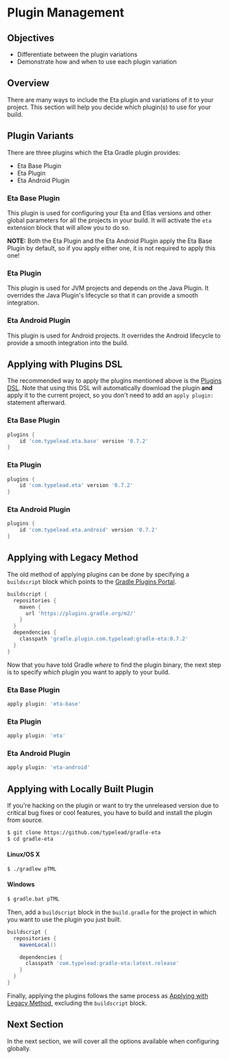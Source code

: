 # Plugin Management

## Objectives

- Differentiate between the plugin variations
- Demonstrate how and when to use each plugin variation

## Overview

There are many ways to include the Eta plugin and variations of it to your project. This section will help you decide which plugin(s) to use for your build.

## Plugin Variants

There are three plugins which the Eta Gradle plugin provides:

- Eta Base Plugin
- Eta Plugin
- Eta Android Plugin

### Eta Base Plugin

This plugin is used for configuring your Eta and Etlas versions and other global parameters for all the projects in your build. It will activate the `eta` extension block that will allow you to do so.

**NOTE:** Both the Eta Plugin and the Eta Android Plugin apply the Eta Base Plugin by default, so if you apply either one, it is not required to apply this one!

### Eta Plugin

This plugin is used for JVM projects and depends on the Java Plugin. It overrides the Java Plugin's lifecycle so that it can provide a smooth integration.

### Eta Android Plugin

This plugin is used for Android projects. It overrides the Android lifecycle to provide a smooth integration into the build.

## Applying with Plugins DSL

The recommended way to apply the plugins mentioned above is the [Plugins DSL](https://docs.gradle.org/current/userguide/plugins.html#sec:plugins_block). Note that using this DSL will automatically download the plugin **and** apply it to the current project, so you don't need to add an `apply plugin:` statement afterward.

### Eta Base Plugin

```groovy
plugins {
    id 'com.typelead.eta.base' version '0.7.2'
}
```

### Eta Plugin

```groovy
plugins {
    id 'com.typelead.eta' version '0.7.2'
}
```

### Eta Android Plugin

```groovy
plugins {
    id 'com.typelead.eta.android' version '0.7.2'
}
```

## Applying with Legacy Method

The old method of applying plugins can be done by specifying a `buildscript` block which points to the [Gradle Plugins Portal](https://plugins.gradle.org/).

```groovy
buildscript {
  repositories {
    maven {
      url 'https://plugins.gradle.org/m2/'
    }
  }
  dependencies {
    classpath 'gradle.plugin.com.typelead:gradle-eta:0.7.2'
  }
}
```

Now that you have told Gradle *where* to find the plugin binary, the next step is to specify *which* plugin you want to apply to your build.

### Eta Base Plugin

```groovy
apply plugin: 'eta-base'
```

### Eta Plugin

```groovy
apply plugin: 'eta'
```

### Eta Android Plugin

```groovy
apply plugin: 'eta-android'
```

## Applying with Locally Built Plugin

If you're hacking on the plugin or want to try the unreleased version due to critical bug fixes or cool features, you have to build and install the plugin from source.

```sh
$ git clone https://github.com/typelead/gradle-eta
$ cd gradle-eta
```

#### Linux/OS X

```sh
$ ./gradlew pTML
```

#### Windows

```sh
$ gradle.bat pTML
```

Then, add a `buildscript` block in the `build.gradle` for the project in which you want to use the plugin you just built.

```groovy
buildscript {
  repositories {
    mavenLocal()

    dependencies {
      classpath 'com.typelead:gradle-eta:latest.release'
    }
  }
}
```

Finally, applying the plugins follows the same process as [Applying with Legacy Method](#applying-with-legacy-method), excluding the `buildscript` block.

## Next Section

In the next section, we will cover all the options available when configuring globally.
